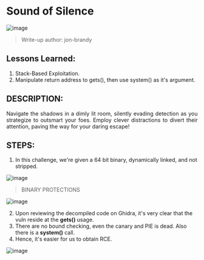 # Sound of Silence

![image](https://github.com/jon-brandy/hackthebox/assets/70703371/c00cb1d6-aa6b-4bff-b60d-65115285d01f)


> Write-up author: jon-brandy

## Lessons Learned:
1. Stack-Based Exploitation.
2. Manipulate return address to gets(), then use system() as it's argument.

## DESCRIPTION:

<p align="justify">Navigate the shadows in a dimly lit room, silently evading detection as you strategize to outsmart your foes. Employ clever distractions to divert their attention, paving the way for your daring escape!</p>

## STEPS:
1. In this challenge, we're given a 64 bit binary, dynamically linked, and not stripped.

![image](https://github.com/jon-brandy/hackthebox/assets/70703371/5e40093d-ac65-4955-9bb6-93899c3d2a2f)


> BINARY PROTECTIONS

![image](https://github.com/jon-brandy/hackthebox/assets/70703371/e53e26ae-0d6c-457f-a5d7-e643dec8c82e)


2. Upon reviewing the decompiled code on Ghidra, it's very clear that the vuln reside at the **gets()** usage.
3. There are no bound checking, even the canary and PIE is dead. Also there is a **system()** call.
4. Hence, it's easier for us to obtain RCE.

![image](https://github.com/jon-brandy/hackthebox/assets/70703371/921676d0-52ff-4216-ac33-93d6275740da)

